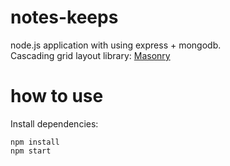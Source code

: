 # notes-keeps
node.js application with using express + mongodb. <br />
Cascading grid layout library: [Masonry](https://github.com/desandro/masonry)

# how to use
Install dependencies:
```shell
npm install
npm start
